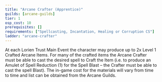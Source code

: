 ```yaml
---
title: "Arcane Crafter (Apprentice)"
guilds: [arcane-guilds]
tier: 1
osp_cost: 10
prerequisites: []
requirements: ["Spellcasting, Incantation, Healing or Corruption CS"]
ladder: "arcane-crafter"
---
```

At each Lorien Trust Main Event the character may produce up to 2x Level 1 Crafted Arcane Items. For many of the crafted items the Arcane Crafter must be able to cast the desired spell to Craft the Item (i.e. to produce an Amulet of Spell Reduction (1) for the Spell Blast – the Crafter must be able to cast the spell Blast). The in-game cost for the materials will vary from time to time and list can be obtained from the Arcane Guilds.